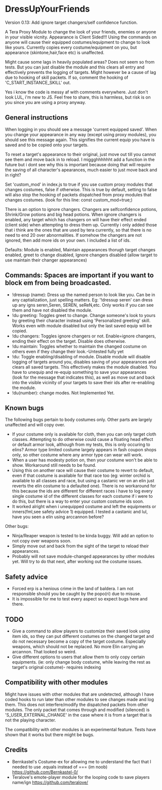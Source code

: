# DressUpYourFriends
Version 0.13: Add ignore target changers/self confidence function.

A Tera Proxy Module to change the look of your friends, enemies or anyone in your visible vicnity. Appearance is Client Sided!!! Using the commands on anyone will cause their equipped costumes/equipment to change to look like yours. Currently copies every costume/equipment on you, but appearance (skintone,hair,face etc) is unaffected.

Might cause some lags in heavily populated areas? Does not seem so from tests. But you can just disable the module and this clears all entry and effectively prevents the logging of targets. Might however be a cause of lag due to hooking of skill packets. If so, comment the hooking of 'C_START_INSTANCE_SKILL' out.

Yes i know the code is messy af with comments everywhere. Just don't look LUL, i'm new to JS. Feel free to share, this is harmless, but risk is on you since you are using a proxy anyway.

## General instructions
When logging in you should see a message 'current equipped saved'. When you change your appearance in any way (except using proxy modules), you should see this message again. This signifies the current equip you have is saved and to be copied onto your targets.

To reset a target's appearance to their original, just move out till you cannot see them and move back in to reload. I miggghhhhhht add a function in the future but i dont see why this is important because doing that will require the saving of all character's apearances, much easier to just move back and in right?

Set 'custom_mod' in index.js to true if you use custom proxy modules that changes costumes, false if otherwise. This is true by default, setting to false will also stop the hooking of packets dispatched from proxy modules that changes costumes. (look for this line: const custom_mod=true;) 

There is an option to ignore changers. Changers are selfconfidence potions, Shrink/Grow potions and big head potions. When ignore changers is enabled, any target which has changers on will have their effect ended (client side) when attempting to dress them up. Currently i only added those that i think are the ones that are used by tera currently, so that there is no need to end 20 over abnormalities. If somehow the changers are not ignored, then add more ids on your own. I included a list of ids.

Defaults: Module is enabled, Maintain appearances thorugh target changes enabled, greet to change disabled, Ignore changers disabled (allow target to use maintain their changer appearances)
## Commands: Spaces are important if you want to block em from being broadcasted.
- !dressup (name): Dress up the named person to look like you. Can be in any captialization, just spelling matters. Eg: '!dressup seren' can dress up any igns seren,Seren, SEREN, seReN,etc. Only works if you can see them and have not disabled the module.
- !du greeting: Toggles greet to change. Change someone's look to yours by greeting their character instead using 'Personalized greeting' skill. Works even with module disabled but only the last saved equip will be copied.
- !du changers: Toggles ignore changers or not. Enable=ignore changers, ending their effect on the target. Disable does otherwise.
- !du maintain: Toggles whether to maintain the changed costume on others even if they change their look.-Untested fully yet
- !du: Toggle enabling/disabling of module. Disable module will disable logging of targets around you, disables saving of your appearances and clears all saved targets. This effectively makes the module disabled. You have to unequip and re-equip something to save your appearances (look for the message that indicates this), as well as move out and back into the visible vicinity of your targets to save their ids after re-enabling the module.
- !du(number): change modes. Not Implemented Yet.

## Known bugs
The following bugs pertain to body costumes only. Other parts are largely unaffected and will copy over.
- If your costume only is available for cloth, then you can only target cloth classes. Attempting to do otherwise could cause a floating head effect or default armor look, although from my tests, this is only occuring to elins?  Armor type limited costume largely appears in fash coupon shops only, so other costume where any armor type can wear will work.
- When a user has modesty potion on, then your costume won't be able to show. Workaround still needs to be found.
- Using this on another race will cause their costume to revert to default, even if that costume is available for that race too (eg: winter orchid is available to all classes and race, but using a castanic ver on an elin just reverts the elin costume to a defaulted one). There is no workaround for this because the ids are different for different races i have to log every single costume id of the different classes for each costume if i were to do this, but there is a way to enter your custom costume ids soon.
- It worked alright when i unequipped costume and left the equipments or inners(fml,see safety advice 1) equipped.  I tested a castanic and lul, have you seen a elin using arccannon before?

Other bugs:
- Ninja/Reaper weapon is tested to be kinda buggy. Will add an option to not copy over weapons soon.
- Simply move out and back from the sight of the target to reload their appearances.
- Probably will not save module-changed appearances by other modules yet. Will try to do that next, after working out the costume issues.

## Safety advice
- Forced erp is a henious crime in the land of baldera. I am not responsible should you be caught by the popo(ri) due to misuse.
- It is impossible for me to test every aspect so expect bugs here and there.

## TODO
- Give a command to allow players to customize their saved look using item ids, so they can put different costumes on the changed target and do not necessary become a copy of the target costume. Especially weapons, which should not be replaced. No more Elin carrying an arcannon. That looked so weird. 
- Give different options to users that allow them to only copy certain equipments. (ie: only change body costume, while leaving the rest as target's original costume)- requires indexing 

## Compatibility with other modules
Might have issues with other modules that are undetected, although I have coded hooks to run later than other modules to see changes made and log them. This does not interfere/modify the dispatched packets from other modules. The only packet that comes through and modified (silenced) is 'S_USER_EXTERNAL_CHANGE' in the case where it is from a target that is not the playing character.

The compatibility with other modules is an experimental feature. Tests have shown that it works but there might be bugs.
## Credits 
- Bernkastel's Costume-ex for allowing me to understand the fact that I needed to use .equals instead of === (im noob)
https://github.com/Bernkastel-0/
- Teralove's emote-player module for the looping code to save players name/ign 
https://github.com/teralove/
